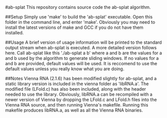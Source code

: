 #ab-splat
This repository contains source code the ab-splat algorithm.

##Setup
Simply use 'make' to build the 'ab-splat' executable. Open this folder in the command line, and enter 'make'. Obviously you may need to install the latest versions of make and GCC if you do not have them installed.

##Usage
A brief version of usage information will be printed to the standard output stream when ab-splat is executed. A more detailed version follows here.
Call ab-splat like this './ab-splat a b' where a and b are the values for a and b used by the algorithm to generate sliding windows. If no values for a and b are provided, default values will be used. It is reccomend to use the default values unless you really know what you are doing.

##Notes
Vienna RNA (2.1.6) has been modified slightly for ab-splat, and a static library version is included in the vienna folder as 'libRNA.a'. The modified file (LFold.c) has also been included, along with the header needed to use the library. Obviously, libRNA.a can be recompiled with a newer version of Vienna by dropping the LFold.c and LFold.h files into the Vienna RNA source, and then running Vienna's makefile. Running this makefile produces libRNA.a, as well as all the Vienna RNA binaries.
